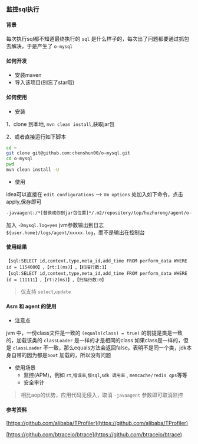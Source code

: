 ### 监控sql执行

#### 背景
每次执行sql都不知道最终执行的 `sql` 是什么样子的，每次出了问题都要通过抓包去解决，于是产生了
`o-mysql`

#### 如何开发

*   安装maven
*   导入该项目(别忘了star哦)

#### 如何使用

*   安装

1、clone 到本地, `mvn clean install`,获取jar包

2、或者直接运行如下脚本

```bash
cd ~
git clone git@github.com:chenshun00/o-mysql.git
cd o-mysql
pwd
mvn clean install -U
```

* 使用

idea可以直接在 `edit configurations` --> `Vm options` 处加入如下命令，点击 apply,保存即可

```bash
-javaagent:/*[替换成你到jar包位置]*/.m2/repository/top/huzhurong/agent/o-mysql/1.0-SNAPSHOT/o-mysql-1.0-SNAPSHOT.jar
```

加入 `-Dmysql.log=yes` jvm参数输出到日志`${user.home}/logs/agent/xxxxx.log`，而不是输出在控制台

#### 使用结果

```text
【sql:SELECT id,context,type,meta_id,add_time FROM perform_data WHERE id = 1154080】,【rt:1(ms)】,【扫描行数:1】
【sql:SELECT id,context,type,meta_id,add_time FROM perform_data WHERE id = 111111】,【rt:2(ms)】,【扫描行数:0】
```

> 仅支持 `select`,`update`   

#### Asm 和 agent 的使用

*   注意点

jvm 中，一份class文件是一致的 `(equals(class) = true)` 的前提是类是一致的，加载该类的 `classLoader` 是一样的才是相同的class
如果class是一样的，但是 `classLoader` 不一致，那么equals方法会返回false。表明不是同一个类，jdk本身自带的因为都是`boot` 加载的，所以没有问题

*   使用场景
    *   监控(APM)，例如 `rt`,`错误率`,`慢sql`,`sdk 调用率` , `memcache/redis qps`等等
    *   安全审计
    
> 相比aop的优势，应用代码无侵入，取消 `-javaagent` 参数即可取消监控
    
#### 参考资料

[https://github.com/alibaba/TProfiler](https://github.com/alibaba/TProfiler)

[https://github.com/btraceio/btrace](https://github.com/btraceio/btrace)
